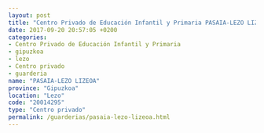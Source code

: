 ```yaml
---
layout: post
title: "Centro Privado de Educación Infantil y Primaria PASAIA-LEZO LIZEOA"
date: 2017-09-20 20:57:05 +0200
categories:
- Centro Privado de Educación Infantil y Primaria
- gipuzkoa
- lezo
- Centro privado
- guarderia
name: "PASAIA-LEZO LIZEOA"
province: "Gipuzkoa"
location: "Lezo"
code: "20014295"
type: "Centro privado"
permalink: /guarderias/pasaia-lezo-lizeoa.html
---
```

